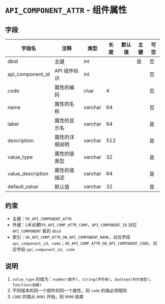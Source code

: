 # `API_COMPONENT_ATTR` - 组件属性

## 字段

| 字段名            | 注释           | 类型    | 长度 | 默认值 | 主键 | 可空 |
| ----------------- | -------------- | ------- | ---- | ------ | ---- | ---- |
| dbid              | 主键           | int     |      |        | 是   | 否   |
| api_component_id  | API 组件标识   | int     |      |        |      | 否   |
| code              | 属性的编码     | char    | 4    |        |      | 否   |
| name              | 属性的名称     | varchar | 64   |        |      | 否   |
| label             | 属性的显示名   | varchar | 64   |        |      | 是   |
| description       | 属性的详细说明 | varchar | 512  |        |      | 是   |
| value_type        | 属性的值类型   | varchar | 32   |        |      | 是   |
| value_description | 属性的值描述   | varchar | 64   |        |      | 是   |
| default_value     | 默认值         | varchar | 32   |        |      | 是   |

## 约束

* 主键：`PK_API_COMPONENT_ATTR`
* 外键：(*未设置*)`FK_API_COMP_ATTR_COMP`，`API_COMPONENT_ID` 对应 `API_COMPONENT` 表的 `dbid`
* 索引：`UK_API_COMP_ATTR_ON_API_COMPONENT_NAME`，对应字段 `api_component_id`、`name`；`UK_API_COMP_ATTR_ON_API_COMPONENT_CODE`，对应字段 `api_component_id`、`code`

## 说明

1. `value_type` 的值为：`number(数字)`，`string(字符串)`，`boolean(布尔类型)`，`function(函数)`
2. 不同版本的同一个部件的同一个属性，则 `code` 的值必须相同
3. `CODE` 的值从 `0001` 开始，到 `9999` 结束
